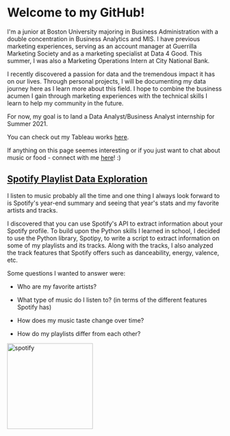 # Welcome to my GitHub! 

I'm a junior at Boston University majoring in Business Administration with a double concentration in Business Analytics and MIS. I have previous marketing experiences, serving as an account manager at Guerrilla Marketing Society and as a marketing specialist at Data 4 Good. This summer, I was also a Marketing Operations Intern at City National Bank.

I recently discovered a passion for data and the tremendous impact it has on our lives. Through personal projects, I will be documenting my data journey here as I learn more about this field. I hope to combine the business acumen I gain through marketing experiences with the technical skills I learn to help my community in the future. 

For now, my goal is to land a Data Analyst/Business Analyst internship for Summer 2021.

You can check out my Tableau works [here](https://public.tableau.com/profile/winston.wang4842#!/).

If anything on this page seemes interesting or if you just want to chat about music or food - connect with me [here](https://www.linkedin.com/in/winstonw5/)! :)



## [Spotify Playlist Data Exploration](https://github.com/winst0n-w/spotify-analysis/blob/master/Spotify%20Playlists%20Data%20Exploration.ipynb)

I listen to music probably all the time and one thing I always look forward to is Spotify's year-end summary and seeing that year's stats and my favorite artists and tracks.


I discovered that you can use Spotify's API to extract information about your Spotify profile. To build upon the Python skills I learned in school, I decided to use the Python library, Spotipy, to write a script to extract information on some of my playlists and its tracks. Along with the tracks, I also analyzed the track features that Spotify offers such as danceability, energy, valence, etc. 

Some questions I wanted to answer were:

* Who are my favorite artists?

* What type of music do I listen to? (in terms of the different features Spotify has)

* How does my music taste change over time?

* How do my playlists differ from each other?
<img src="https://user-images.githubusercontent.com/65275850/91394130-450e8180-e7ef-11ea-879c-b52dbb58dbf5.png" alt="spotify" width="200" height="200">
